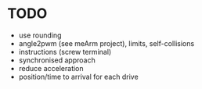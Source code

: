 # TODO

* use rounding
* angle2pwm (see meArm project), limits, self-collisions
* instructions (screw terminal)
* synchronised approach
* reduce acceleration
* position/time to arrival for each drive
